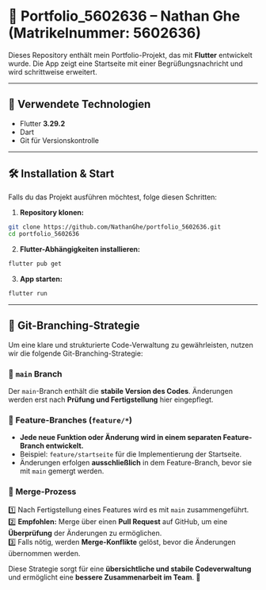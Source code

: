 
# 📱 Portfolio_5602636 – Nathan Ghe (Matrikelnummer: 5602636)

Dieses Repository enthält mein Portfolio-Projekt, das mit **Flutter** entwickelt wurde. Die App zeigt eine Startseite mit einer Begrüßungsnachricht und wird schrittweise erweitert.

---

## 🚀 Verwendete Technologien

- Flutter **3.29.2**
- Dart
- Git für Versionskontrolle

---

## 🛠 Installation & Start

Falls du das Projekt ausführen möchtest, folge diesen Schritten:

1. **Repository klonen:**

```bash
git clone https://github.com/NathanGhe/portfolio_5602636.git
cd portfolio_5602636
```

2. **Flutter-Abhängigkeiten installieren:**

```bash
flutter pub get
```

3. **App starten:**

```bash
flutter run
```

---

## 🔀 Git-Branching-Strategie

Um eine klare und strukturierte Code-Verwaltung zu gewährleisten, nutzen wir die folgende Git-Branching-Strategie:

### 📌 `main` Branch
Der `main`-Branch enthält die **stabile Version des Codes**. Änderungen werden erst nach **Prüfung und Fertigstellung** hier eingepflegt.

### 🌱 Feature-Branches (`feature/*`)
- **Jede neue Funktion oder Änderung wird in einem separaten Feature-Branch entwickelt.**
- Beispiel: `feature/startseite` für die Implementierung der Startseite.
- Änderungen erfolgen **ausschließlich** in dem Feature-Branch, bevor sie mit `main` gemergt werden.

### 🔄 Merge-Prozess
1️⃣ Nach Fertigstellung eines Features wird es mit `main` zusammengeführt.  
2️⃣ **Empfohlen:** Merge über einen **Pull Request** auf GitHub, um eine **Überprüfung** der Änderungen zu ermöglichen.  
3️⃣ Falls nötig, werden **Merge-Konflikte** gelöst, bevor die Änderungen übernommen werden.

Diese Strategie sorgt für eine **übersichtliche und stabile Codeverwaltung** und ermöglicht eine **bessere Zusammenarbeit im Team**. 🚀